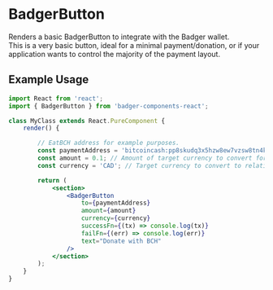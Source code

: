 # BadgerButton

Renders a basic BadgerButton to integrate with the Badger wallet.  
This is a very basic button, ideal for a minimal payment/donation, or if your application wants to control the majority of the payment layout.

## Example Usage

```jsx
import React from 'react';
import { BadgerButton } from 'badger-components-react';

class MyClass extends React.PureComponent {
	render() {

		// EatBCH address for example purposes.
		const paymentAddress = 'bitcoincash:pp8skudq3x5hzw8ew7vzsw8tn4k8wxsqsv0lt0mf3g'
		const amount = 0.1; // Amount of target currency to convert for payment
		const currency = 'CAD'; // Target currency to convert to relative BCH amount

		return (
			<section>
				<BadgerButton
					to={paymentAddress}
					amount={amount}
					currency={currency}
					successFn={(tx) => console.log(tx)}
					failFn={(err) => console.log(err)}
					text="Donate with BCH"
				/>
			</section>
		);
	}
}
```
